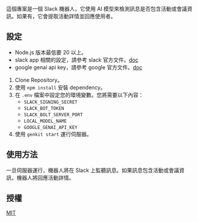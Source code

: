 這個專案是一個 Slack 機器人，它使用 AI 模型來檢測訊息是否包含活動或會議資訊。如果有，它會提取活動詳情並回應使用者。

## 設定

- Node.js 版本最低要 20 以上。 
- slack app 相關的設定，請參考 slack 官方文件。[doc](https://api.slack.com/apps)
- google genai api key，請參考 google 官方文件。[doc](https://aistudio.google.com/app)

1. Clone Repository。
2. 使用 `npm install` 安裝 dependency。
3. 在 `.env` 檔案中設定您的環境變數。您將需要以下內容：
    - `SLACK_SIGNING_SECRET`
    - `SLACK_BOT_TOKEN`
    - `SLACK_BOLT_SERVER_PORT`
    - `LOCAL_MODEL_NAME`
    - `GOOGLE_GENAI_API_KEY`
4. 使用 `genkit start` 運行伺服器。

## 使用方法

一旦伺服器運行，機器人將在 Slack 上監聽訊息。如果訊息包含活動或會議資訊，機器人將回應活動詳情。

## 授權

[MIT](https://choosealicense.com/licenses/mit/)
